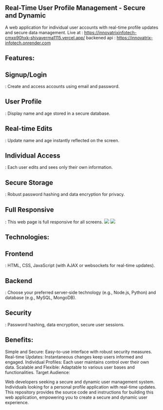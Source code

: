 ## Real-Time User Profile Management - Secure and Dynamic
A web application for individual user accounts with real-time profile updates and secure data management.
Live at : https://innovatrixinfotech-cmxp90hxk-shivaverma1115.vercel.app/ 
backened api : https://innovatrix-infotech.onrender.com

## Features:
<h2>Signup/Login</h2>: Create and access accounts using email and password.
<h2>User Profile</h2>: Display name and age stored in a secure database.
<h2>Real-time Edits</h2>: Update name and age instantly reflected on the screen.
<h2>Individual Access</h2>: Each user edits and sees only their own information.
<h2>Secure Storage</h2>: Robust password hashing and data encryption for privacy.
<h2>Full Responsive</h2>: This web page is full responsive for all screens.
<img src='https://res.cloudinary.com/dbbuqesjg/image/upload/v1706637183/Innovatrix-Infotech/Screenshot_36_kit1vo.png' />
<img src='https://res.cloudinary.com/dbbuqesjg/image/upload/v1706637097/Innovatrix-Infotech/Screenshot_35_tq9zaj.png' />

## Technologies:
<h2>Frontend</h2>: HTML, CSS, JavaScript (with AJAX or websockets for real-time updates).
<h2>Backend</h2>: Choose your preferred server-side technology (e.g., Node.js, Python) and database (e.g., MySQL, MongoDB).
<h2>Security</h2>: Password hashing, data encryption, secure user sessions.

## Benefits:
Simple and Secure: Easy-to-use interface with robust security measures.
Real-time Updates: Instantaneous changes keep users informed and engaged.
Individual Profiles: Each user maintains control over their own data.
Scalable and Flexible: Adaptable to various user bases and functionalities.
Target Audience:

Web developers seeking a secure and dynamic user management system.
Individuals looking for a personal profile application with real-time updates.
This repository provides the source code and instructions for building this web application, empowering you to create a secure and dynamic user experience.
